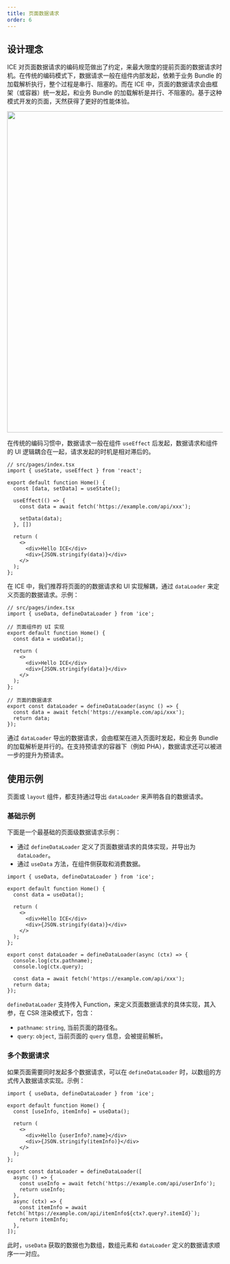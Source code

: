```yaml
---
title: 页面数据请求
order: 6
---
```

## 设计理念

ICE 对页面数据请求的编码规范做出了约定，来最大限度的提前页面的数据请求时机。在传统的编码模式下，数据请求一般在组件内部发起，依赖于业务 Bundle 的加载解析执行，整个过程是串行、阻塞的。而在 ICE 中，页面的数据请求会由框架（或容器）统一发起，和业务 Bundle 的加载解析是并行、不阻塞的。基于这种模式开发的页面，天然获得了更好的性能体验。

<img src="https://img.alicdn.com/imgextra/i1/O1CN01DSg8XZ1mDPR42RAxe_!!6000000004920-2-tps-1368-470.png" width="750px">

在传统的编码习惯中，数据请求一般在组件 `useEffect` 后发起，数据请求和组件的 UI 逻辑耦合在一起，请求发起的时机是相对滞后的。

```tsx
// src/pages/index.tsx
import { useState, useEffect } from 'react';

export default function Home() {
  const [data, setData] = useState();

  useEffect(() => {
    const data = await fetch('https://example.com/api/xxx');

    setData(data);
  }, [])

  return (
    <>
      <div>Hello ICE</div>
      <div>{JSON.stringify(data)}</div>
    </>
  );
};
```

在 ICE 中，我们推荐将页面的的数据请求和 UI 实现解耦，通过 `dataLoader` 来定义页面的数据请求。示例：

```tsx
// src/pages/index.tsx
import { useData, defineDataLoader } from 'ice';

// 页面组件的 UI 实现
export default function Home() {
  const data = useData();

  return (
    <>
      <div>Hello ICE</div>
      <div>{JSON.stringify(data)}</div>
    </>
  );
};

// 页面的数据请求
export const dataLoader = defineDataLoader(async () => {
  const data = await fetch('https://example.com/api/xxx');
  return data;
});
```

通过 `dataLoader` 导出的数据请求，会由框架在进入页面时发起，和业务 Bundle 的加载解析是并行的。在支持预请求的容器下（例如 PHA），数据请求还可以被进一步的提升为预请求。

## 使用示例

页面或 `layout` 组件，都支持通过导出 `dataLoader` 来声明各自的数据请求。

### 基础示例

下面是一个最基础的页面级数据请求示例：
* 通过 `defineDataLoader` 定义了页面数据请求的具体实现，并导出为 `dataLoader`。
* 通过 `useData` 方法，在组件侧获取和消费数据。

```tsx
import { useData, defineDataLoader } from 'ice';

export default function Home() {
  const data = useData();

  return (
    <>
      <div>Hello ICE</div>
      <div>{JSON.stringify(data)}</div>
    </>
  );
};

export const dataLoader = defineDataLoader(async (ctx) => {
  console.log(ctx.pathname);
  console.log(ctx.query);

  const data = await fetch('https://example.com/api/xxx');
  return data;
});
```

`defineDataLoader` 支持传入 Function，来定义页面数据请求的具体实现，其入参，在 CSR 渲染模式下，包含：
- `pathname`: `string`, 当前页面的路径名。
- `query`: `object`, 当前页面的 `query` 信息，会被提前解析。

### 多个数据请求

如果页面需要同时发起多个数据请求，可以在 `defineDataLoader` 时，以数组的方式传入数据请求实现。示例：

```tsx
import { useData, defineDataLoader } from 'ice';

export default function Home() {
  const [useInfo, itemInfo] = useData();

  return (
    <>
      <div>Hello {userInfo?.name}</div>
      <div>{JSON.stringify(itemInfo)}</div>
    </>
  );
};

export const dataLoader = defineDataLoader([
  async () => {
    const useInfo = await fetch('https://example.com/api/userInfo');
    return useInfo;
  },
  async (ctx) => {
    const itemInfo = await fetch(`https://example.com/api/itemInfo${ctx?.query?.itemId}`);
    return itemInfo;
  },
]);
```

此时，`useData` 获取的数据也为数组，数组元素和 `dataLoader` 定义的数据请求顺序一一对应。